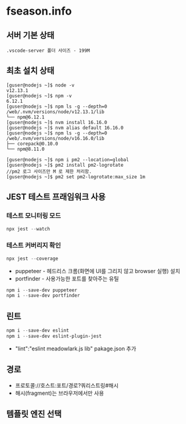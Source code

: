 # fseason.info

## 서버 기본 상태

```
.vscode-server 폴더 사이즈 - 199M
```

## 최초 설치 상태

```
[guser@nodejs ~]$ node -v
v12.13.1
[guser@nodejs ~]$ npm -v
6.12.1
[guser@nodejs ~]$ npm ls -g --depth=0
/web/.nvm/versions/node/v12.13.1/lib
└── npm@6.12.1
[guser@nodejs ~]$ nvm install 16.16.0
[guser@nodejs ~]$ nvm alias default 16.16.0
[guser@nodejs ~]$ npm ls -g --depth=0
/web/.nvm/versions/node/v16.16.0/lib
├── corepack@0.10.0
└── npm@8.11.0

[guser@nodejs ~]$ npm i pm2 --location=global
[guser@nodejs ~]$ pm2 install pm2-logrotate
//pm2 로그 사이즈만 M 로 제한 처리함.
[guser@nodejs ~]$ pm2 set pm2-logrotate:max_size 1m
```

## JEST 테스트 프래임워크 사용

### 테스트 모니터링 모드

```powershell
npx jest --watch
```

### 테스트 커버리지 확인

```powershell
npx jest --coverage   
```

- puppeteer - 헤드리스 크롬(화면에 UI를 그리지 않고 browser 실행) 설치
- portfinder - 사용가능한 포트를 찾아주는 유틸

```powershell
npm i --save-dev puppeteer
npm i --save-dev portfinder
```

## 린트

```powershell
npm i --save-dev eslint
npm i --save-dev eslint-plugin-jest
```

- "lint":"eslint meadowlark.js lib" pakage.json 추가

## 경로

- 프로토콜://호스트:포트/경로?쿼리스트링#해시
- 해시(fragment)는 브라우저에서만 사용

## 템플릿 엔진 선택
